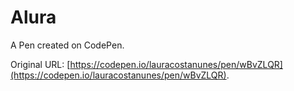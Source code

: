 # Alura

A Pen created on CodePen.

Original URL: [https://codepen.io/lauracostanunes/pen/wBvZLQR](https://codepen.io/lauracostanunes/pen/wBvZLQR).

